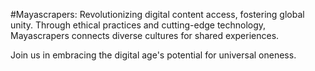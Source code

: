 #Mayascrapers: 
Revolutionizing digital content access, fostering global unity. 
Through ethical practices and cutting-edge technology, 
Mayascrapers connects diverse cultures for shared experiences. 

Join us in embracing the digital age's potential for universal oneness.



